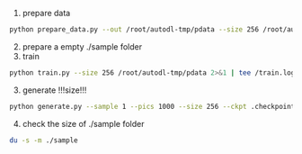 1. prepare data
```bash
python prepare_data.py --out /root/autodl-tmp/pdata --size 256 /root/autodl-tmp/imgs
```

2. prepare a empty ./sample folder
3. train
```bash
python train.py --size 256 /root/autodl-tmp/pdata 2>&1 | tee /train.log
```
3. generate !!!size!!!
```bash
python generate.py --sample 1 --pics 1000 --size 256 --ckpt .checkpoint/180000.pt
```
4. check the size of ./sample folder
```bash
du -s -m ./sample
```
